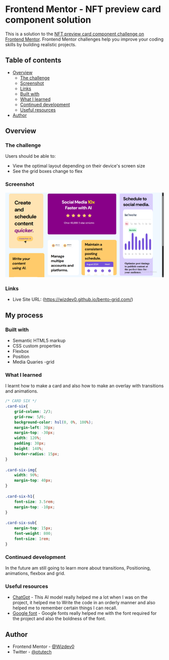 # Frontend Mentor - NFT preview card component solution

This is a solution to the [NFT preview card component challenge on Frontend Mentor](https://www.frontendmentor.io/challenges/nft-preview-card-component-SbdUL_w0U). Frontend Mentor challenges help you improve your coding skills by building realistic projects. 

## Table of contents

- [Overview](#overview)
  - [The challenge](#the-challenge)
  - [Screenshot](#screenshot)
  - [Links](#links)
  - [Built with](#built-with)
  - [What I learned](#what-i-learned)
  - [Continued development](#continued-development)
  - [Useful resources](#useful-resources)
- [Author](#author)


## Overview

### The challenge

Users should be able to:

- View the optimal layout depending on their device's screen size
- See the grid boxes change to flex

### Screenshot

![Project Screenshot](/assets/images/Screenshot%202.png)


### Links

- Live Site URL: (https://wizdev0.github.io/bento-grid.com/)

## My process

### Built with

- Semantic HTML5 markup
- CSS custom properties
- Flexbox
- Position
- Media Quaries
-grid

### What I learned

I learnt how to make a card and also how to make an overlay with transitions and animations.

```css
/* CARD SIX */
.card-six{
    grid-column: 2/3;
    grid-row: 5/6;    
    background-color: hsl(0, 0%, 100%);
    margin-left: 30px;
    margin-top: -30px;
    width: 120%;
    padding: 30px;
    height: 140%;
    border-radius: 15px;
}

.card-six-img{
    width: 90%;
    margin-top: 40px;
}

.card-six-h1{
    font-size: 3.5rem;
    margin-top: -10px;
}

.card-six-sub{
    margin-top: 15px;
    font-weight: 800;
    font-size: 1rem;
}
```


### Continued development
In the future am still going to learn more about transitions, Positioning, animations, flexbox and grid.

### Useful resources

- [ChatGpt](https://chat.openai.com) - This AI model really helped me a lot when I was on the project, it helped me to Write the code in an orderly manner and also helped me to remember certain things I can recall.
- [Google font](https://fonts.google.com) - Google fonts really helped me with the font required for the project and also the boldness of the font.


## Author

- Frontend Mentor - [@Wizdev0](https://www.frontendmentor.io/profile/Wizdev0)
- Twitter - [@otutech](https://www.twitter.com/otutech)
